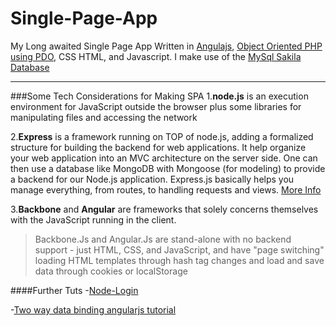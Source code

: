 Single-Page-App
===============

My Long awaited Single Page App Written in [Angulajs](https://angularjs.org/), [Object Oriented PHP using PDO](http://php.net/manual/en/intro.pdo.php), CSS HTML, and Javascript.
I make use of the [MySql Sakila Database](http://dev.mysql.com/doc/sakila/en/)

---

###Some Tech Considerations for Making SPA
1.**node.js** is an execution environment for JavaScript outside the browser plus some libraries for manipulating files and accessing the network

2.**Express** is a framework running on TOP of node.js, adding a formalized structure for building the backend for web applications. It help organize your web application into an MVC architecture on the server side.
One can then use a database like MongoDB with Mongoose (for modeling) to provide a backend for our Node.js application. Express.js basically helps you manage everything, from routes, to handling requests and views. [More Info](http://stackoverflow.com/questions/12616153/what-is-express-js/17514674#17514674)

3.**Backbone** and **Angular** are frameworks that solely concerns themselves with the JavaScript running in the client.

>Backbone.Js and Angular.Js are stand-alone with no backend support - just HTML, CSS, and JavaScript, and have "page switching" loading HTML templates through hash tag changes and load and save data through cookies or localStorage


####Further Tuts
-[Node-Login](https://github.com/braitsch/node-login)

-[Two way data binding angularjs tutorial](http://codeforgeek.com/2014/09/two-way-data-binding-angularjs/)
